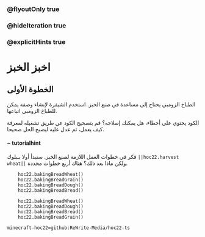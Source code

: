 ### @flyoutOnly true
### @hideIteration true
### @explicitHints true


# اخبز الخبز

## الخطوة الأولى
الطباخ الزومبي يحتاج إلى مساعدة في صنع الخبز. استخدم الشيفرة لإنشاء وصفة يمكن للطباخ الزومبي اتباعها.

الكود يحتوي على أخطاء، هل يمكنك إصلاحه؟ قم بتصحيح الكود عن طريق تشغيله لمعرفة كيف يعمل، ثم عدل عليه ليصبح الحل صحيحا.

#### ~ tutorialhint  
فكر في خطوات العمل اللازمة لصنع الخبز. ستبدأ أولا بـبلوك ``||hoc22.harvest wheat||`` ولكن ماذا بعد ذلك؟ هناك أربع خطوات محددة.

```ghost
    hoc22.bakingBreadWheat()
    hoc22.bakingBreadGrain()
    hoc22.bakingBreadDough()
    hoc22.bakingBreadBread()
```
```template
    hoc22.bakingBreadWheat()
    hoc22.bakingBreadDough()
    hoc22.bakingBreadBread()
    hoc22.bakingBreadGrain()
```

```package
minecraft-hoc22=github:ReWrite-Media/hoc22-ts
```
